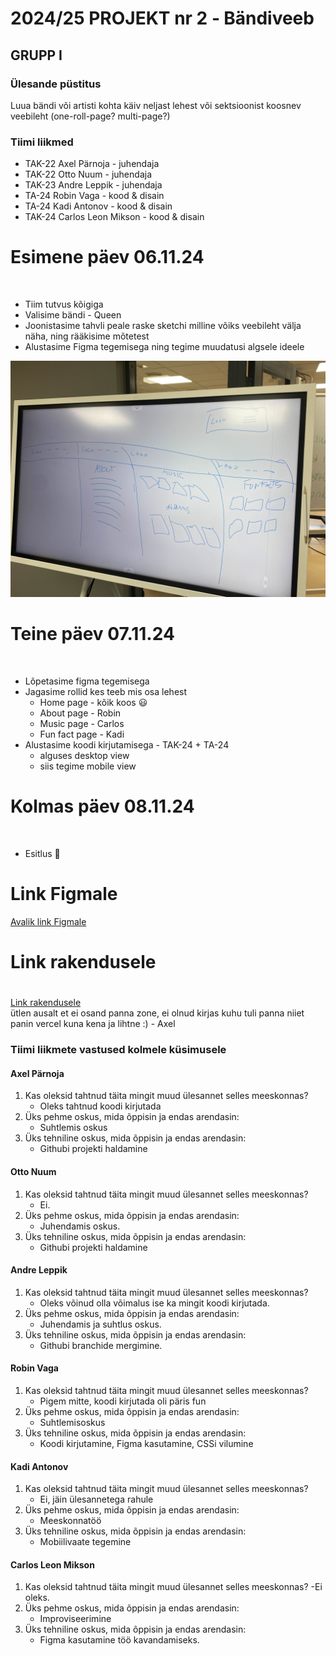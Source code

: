 # 2024/25 PROJEKT nr 2 ‐ Bändiveeb
## GRUPP I

### Ülesande püstitus
Luua bändi või artisti kohta käiv neljast lehest või sektsioonist koosnev veebileht (one-roll-page? multi-page?)

### Tiimi liikmed
- TAK-22 Axel Pärnoja - juhendaja
- TAK-22 Otto Nuum - juhendaja
- TAK-23 Andre Leppik - juhendaja
- TA-24 Robin Vaga - kood & disain
- TA-24 Kadi Antonov - kood & disain
- TAK-24 Carlos Leon Mikson - kood & disain

### <h1>Esimene päev 06.11.24</h1> <br>
- Tiim tutvus kõigiga
- Valisime bändi - Queen
- Joonistasime tahvli peale raske sketchi milline võiks veebileht välja näha, ning rääkisime mõtetest
- Alustasime Figma tegemisega ning tegime muudatusi algsele ideele

![20241106](https://raw.githubusercontent.com/conjurs/queenband/refs/heads/main/assets/IMG_7229.jpg)

### <h1>Teine päev 07.11.24</h1> <br>
- Lõpetasime figma tegemisega
- Jagasime rollid kes teeb mis osa lehest
    - Home page - kõik koos 😃 
    - About page - Robin
    - Music page - Carlos 
    - Fun fact page - Kadi
- Alustasime koodi kirjutamisega - TAK-24 + TA-24
    - alguses desktop view
    - siis tegime mobile view

<h1>Kolmas päev 08.11.24</h1> <br>

- Esitlus 🤯

### <h1> Link Figmale </h1>
[Avalik link Figmale](https://www.figma.com/design/pRHMbo5aMuxIQrs5b6CYxy/Queen?node-id=0-1&t=dK677bVhjDvJrwoB-1)

### <h1> Link rakendusele <h1>
[Link rakendusele](https://queenband.vercel.app/) <br>
ütlen ausalt et ei osand panna zone, ei olnud kirjas kuhu tuli panna niiet panin vercel kuna kena ja lihtne :) - Axel

### Tiimi liikmete vastused kolmele küsimusele

#### Axel Pärnoja
1. Kas oleksid tahtnud täita mingit muud ülesannet selles meeskonnas?
   - Oleks tahtnud koodi kirjutada
2. Üks pehme oskus, mida õppisin ja endas arendasin:
   - Suhtlemis oskus
3. Üks tehniline oskus, mida õppisin ja endas arendasin:
   - Githubi projekti haldamine

#### Otto Nuum
1. Kas oleksid tahtnud täita mingit muud ülesannet selles meeskonnas?
   - Ei.
2. Üks pehme oskus, mida õppisin ja endas arendasin:
   - Juhendamis oskus.
3. Üks tehniline oskus, mida õppisin ja endas arendasin:
   - Githubi projekti haldamine

#### Andre Leppik
1. Kas oleksid tahtnud täita mingit muud ülesannet selles meeskonnas?
   - Oleks võinud olla võimalus ise ka mingit koodi kirjutada.
2. Üks pehme oskus, mida õppisin ja endas arendasin:
   - Juhendamis ja suhtlus oskus.
3. Üks tehniline oskus, mida õppisin ja endas arendasin:
   - Githubi branchide mergimine.

#### Robin Vaga
1. Kas oleksid tahtnud täita mingit muud ülesannet selles meeskonnas?
   - Pigem mitte, koodi kirjutada oli päris fun
2. Üks pehme oskus, mida õppisin ja endas arendasin:
   - Suhtlemisoskus
3. Üks tehniline oskus, mida õppisin ja endas arendasin:
   - Koodi kirjutamine, Figma kasutamine, CSSi vilumine

#### Kadi Antonov
1. Kas oleksid tahtnud täita mingit muud ülesannet selles meeskonnas?
   - Ei, jäin ülesannetega rahule
2. Üks pehme oskus, mida õppisin ja endas arendasin:
   - Meeskonnatöö
3. Üks tehniline oskus, mida õppisin ja endas arendasin:
   - Mobiilivaate tegemine

#### Carlos Leon Mikson
1. Kas oleksid tahtnud täita mingit muud ülesannet selles meeskonnas?
      -Ei oleks.
2. Üks pehme oskus, mida õppisin ja endas arendasin:
   - Improviseerimine
3. Üks tehniline oskus, mida õppisin ja endas arendasin:
   - Figma kasutamine töö kavandamiseks.
